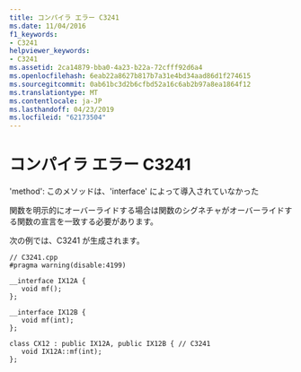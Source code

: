```yaml
---
title: コンパイラ エラー C3241
ms.date: 11/04/2016
f1_keywords:
- C3241
helpviewer_keywords:
- C3241
ms.assetid: 2ca14879-bba0-4a23-b22a-72cfff92d6a4
ms.openlocfilehash: 6eab22a8627b817b7a31e4bd34aad86d1f274615
ms.sourcegitcommit: 0ab61bc3d2b6cfbd52a16c6ab2b97a8ea1864f12
ms.translationtype: MT
ms.contentlocale: ja-JP
ms.lasthandoff: 04/23/2019
ms.locfileid: "62173504"
---
```

# <a name="compiler-error-c3241"></a>コンパイラ エラー C3241

'method': このメソッドは、'interface' によって導入されていなかった

関数を明示的にオーバーライドする場合は関数のシグネチャがオーバーライドする関数の宣言を一致する必要があります。

次の例では、C3241 が生成されます。

```
// C3241.cpp
#pragma warning(disable:4199)

__interface IX12A {
   void mf();
};

__interface IX12B {
   void mf(int);
};

class CX12 : public IX12A, public IX12B { // C3241
   void IX12A::mf(int);
};
```